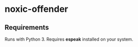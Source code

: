 # noxic-offender

## Requirements
Runs with Python 3.
Requires **espeak** installed on your system. 
